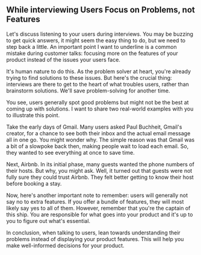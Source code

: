 ## While interviewing Users Focus on Problems, not Features

Let's discuss listening to your users during interviews. You may be buzzing to get quick answers, it might seem the easy thing to do, but we need to step back a little. An important point I want to underline is a common mistake during customer talks: focusing more on the features of your product instead of the issues your users face. 

It's human nature to do this. As the problem solver at heart, you're already trying to find solutions to these issues. But here's the crucial thing: interviews are there to get to the heart of what troubles users, rather than brainstorm solutions. We'll save problem-solving for another time. 

You see, users generally spot good problems but might not be the best at coming up with solutions. I want to share two real-world examples with you to illustrate this point. 

Take the early days of Gmail. Many users asked Paul Buchheit, Gmail's creator, for a chance to see both their inbox and the actual email message all in one go. You might wonder why. The simple reason was that Gmail was a bit of a slowpoke back then, making people wait to load each email. So, they wanted to see everything at once to save time. 

Next, Airbnb. In its initial phase, many guests wanted the phone numbers of their hosts. But why, you might ask. Well, it turned out that guests were not fully sure they could trust Airbnb. They felt better getting to know their host before booking a stay.

Now, here's another important note to remember: users will generally not say no to extra features. If you offer a bundle of features, they will most likely say yes to all of them. However, remember that you're the captain of this ship. You are responsible for what goes into your product and it's up to you to figure out what's essential. 

In conclusion, when talking to users, lean towards understanding their problems instead of displaying your product features. This will help you make well-informed decisions for your product. 

